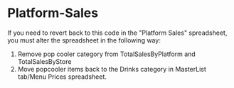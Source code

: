 # Platform-Sales
If you need to revert back to this code in the "Platform Sales" spreadsheet, you must alter the spreadsheet in the following way:
1. Remove pop cooler category from TotalSalesByPlatform and TotalSalesByStore
2. Move popcooler items back to the Drinks category in MasterList tab/Menu Prices spreadsheet.
